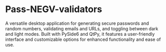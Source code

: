 # Pass-NEGV-validators
A versatile desktop application for generating secure passwords and random numbers, validating emails and URLs, and toggling between dark and light modes. Built with PySide6 and QtPy, it features a user-friendly interface and customizable options for enhanced functionality and ease of use.
